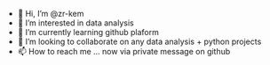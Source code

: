 - 👋 Hi, I’m @zr-kem
- 👀 I’m interested in data analysis
- 🌱 I’m currently learning github plaform
- 💞️ I’m looking to collaborate on any data analysis + python projects
- 📫 How to reach me ... now via private message on github

<!---
zr-kem/zr-kem is a ✨ special ✨ repository because its `README.md` (this file) appears on your GitHub profile.
You can click the Preview link to take a look at your changes.
--->
